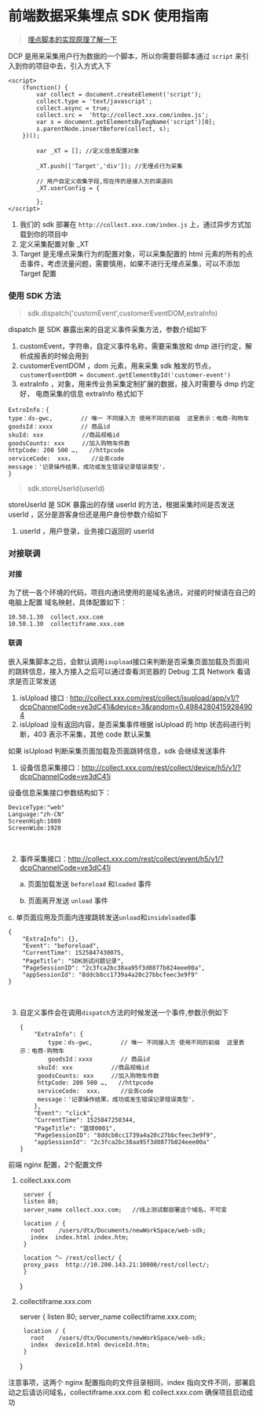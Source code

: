 # 前端数据采集埋点 SDK 使用指南

> [埋点脚本的实现原理了解一下]( https://github.com/bailinlin/web-sdk/issues)

DCP 是用来采集用户行为数据的一个脚本，所以你需要将脚本通过 `script` 来引入到你的项目中去，引入方式入下

```
<script>
	(function() {
		var collect = document.createElement('script');
		collect.type = 'text/javascript';
		collect.async = true;
		collect.src =  'http://collect.xxx.com/index.js';
		var s = document.getElementsByTagName('script')[0];
		s.parentNode.insertBefore(collect, s);
	})();

		var _XT = []; //定义信息配置对象

  	    _XT.push(['Target','div']); //无埋点行为采集

		// 用户自定义收集字段,现在传的是接入方的渠道码
		_XT.userConfig = {
			
		};
</script>
```

1. 我们的  sdk 部署在 `http://collect.xxx.com/index.js`  上，通过异步方式加载到你的项目中
2. 定义采集配置对象 _XT 
3. Target 是无埋点采集行为的配置对象，可以采集配置的 html 元素的所有的点击事件，考虑流量问题，需要慎用，如果不进行无埋点采集，可以不添加 Target 配置

### 使用 SDK 方法

> sdk.dispatch('customEvent',customerEventDOM,extraInfo)

dispatch 是 SDK 暴露出来的自定义事件采集方法，参数介绍如下

1. customEvent，字符串，自定义事件名称，需要采集放和 dmp 进行约定，解析成报表的时候会用到
2. customerEventDOM ，dom 元素，用来采集 sdk 触发的节点，`customerEventDOM = document.getElementById('customer-event')`
3. extraInfo ，对象，用来传业务采集定制扩展的数据，接入时需要与 dmp 约定好， 电商采集的信息 extraInfo 格式如下

```
ExtroInfo：{
type：ds-gwc,        // 唯一 不同接入方 使用不同的前缀  这里表示：电商-购物车
goodsId：xxxx        // 商品id
skuId: xxx           //商品规格id
goodsCounts: xxx     //加入购物车件数
httpCode: 200 500 …,   //httpcode
serviceCode:  xxx，     //业务code          
message：'记录操作结果，成功或发生错误记录错误类型'，
}    
```

> sdk.storeUserId(userId)

storeUserId 是 SDK 暴露出的存储 userId 的方法，根据采集时间是否发送 userId ，区分是游客身份还是用户身份参数介绍如下

1. userId ，用户登录，业务接口返回的 userId



### 对接联调

#### 对接

为了统一各个环境的代码，项目内通讯使用的是域名通讯，对接的时候请在自己的电脑上配置 域名映射，具体配置如下：

```
10.50.1.30  collect.xxx.com
10.50.1.30  collectiframe.xxx.com
```

#### 联调

嵌入采集脚本之后，会默认调用`isupload`接口来判断是否采集页面加载及页面间的跳转信息，接入方接入之后可以通过查看浏览器的 Debug 工具 Network 看请求是否正常发送

1. isUpload 接口 : http://collect.xxx.com/rest/collect/isupload/app/v1/?dcpChannelCode=ve3dC41i&device=3&random=0.49842804159284904
2. isUpload 没有返回内容，是否采集事件根据 isUpload 的 http 状态码进行判断，403 表示不采集，其他 code 默认采集 

如果 isUpload 判断采集页面加载及页面跳转信息，sdk 会继续发送事件

1.  设备信息采集接口：http://collect.xxx.com/rest/collect/device/h5/v1/?dcpChannelCode=ve3dC41i 

   设备信息采集接口参数结构如下：

   ```
   DeviceType:"web"
   Language:"zh-CN"
   ScreenHigh:1080
   ScreenWide:1920
   ```

   ​

2.  事件采集接口：http://collect.xxx.com/rest/collect/event/h5/v1/?dcpChannelCode=ve3dC41i 

    a. 页面加载发送 `beforeload` 和`loaded` 事件

    b. 页面离开发送 `unload` 事件

   c.  单页面应用及页面内连接跳转发送`unload`和`insideloaded`事

   ```
   {
       "ExtraInfo": {},
       "Event": "beforeload",
       "CurrentTime": 1525847430075,
       "PageTitle": "SDK测试问题记录",
       "PageSessionID": "2c3fca2bc38aa95f3d0877b824eee00a",
       "appSessionId": "8ddcb8cc1739a4a20c27bbcfeec3e9f9"
   }
   ```

   ​


3. 自定义事件会在调用`dispatch`方法的时候发送一个事件,参数示例如下

   ```
   {
       "ExtraInfo": {
           type：ds-gwc,        // 唯一 不同接入方 使用不同的前缀  这里表示：电商-购物车
           goodsId：xxxx        // 商品id
   		skuId: xxx           //商品规格id
   		goodsCounts: xxx     //加入购物车件数
   		httpCode: 200 500 …,   //httpcode
   		serviceCode:  xxx，     //业务code          
   		message：'记录操作结果，成功或发生错误记录错误类型'，
       },
       "Event": "click",
       "CurrentTime": 1525847250344,
       "PageTitle": "篮球0001",
       "PageSessionID": "8ddcb8cc1739a4a20c27bbcfeec3e9f9",
       "appSessionId": "2c3fca2bc38aa95f3d0877b824eee00a"
   }
   ```

前端 nginx 配置，2个配置文件 

1. collect.xxx.com

    	server {
        listen 80;
        server_name collect.xxx.com;   //线上测试都部署这个域名，不可变
    	
        location / {
          root    /users/dtx/Documents/newWorkSpace/web-sdk;
          index  index.html index.htm;
        }
    
        location ^~ /rest/collect/ {
    	proxy_pass  http://10.200.143.21:10000/rest/collect/;
        }    
      }

1. collectiframe.xxx.com

    server {
        listen 80;
        server_name collectiframe.xxx.com;
    
        location / {
          root    /users/dtx/Documents/newWorkSpace/web-sdk;
          index  deviceId.html deviceId.htm;
        }
      
      }

注意事项，这两个 nginx 配置指向的文件目录相同，index 指向文件不同，部署启动之后请访问域名，collectiframe.xxx.com 和 collect.xxx.com 确保项目启动成功

   ​


